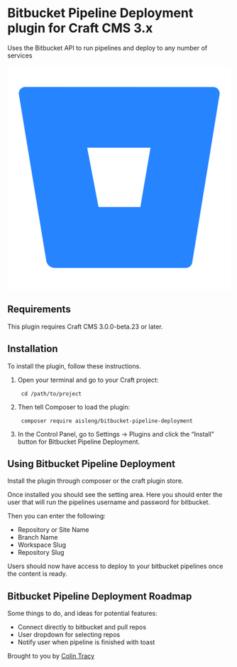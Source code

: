 # Bitbucket Pipeline Deployment plugin for Craft CMS 3.x

Uses the Bitbucket API to run pipelines and deploy to any number of services

![Screenshot](resources/img/bb-deploy.svg)

## Requirements

This plugin requires Craft CMS 3.0.0-beta.23 or later.

## Installation

To install the plugin, follow these instructions.

1. Open your terminal and go to your Craft project:

        cd /path/to/project

2. Then tell Composer to load the plugin:

        composer require aisleng/bitbucket-pipeline-deployment

3. In the Control Panel, go to Settings → Plugins and click the “Install” button for Bitbucket Pipeline Deployment.

## Using Bitbucket Pipeline Deployment

Install the plugin through composer or the craft plugin store. 

Once installed you should see the setting area.  Here you should enter the user that will run the pipelines username and password for bitbucket.

Then you can enter the following:

* Repository or Site Name
* Branch Name
* Workspace Slug
* Repository Slug

Users should now have access to deploy to your bitbucket pipelines once the content is ready.

## Bitbucket Pipeline Deployment Roadmap

Some things to do, and ideas for potential features:

* Connect directly to bitbucket and pull repos
* User dropdown for selecting repos
* Notify user when pipeline is finished with toast

Brought to you by [Colin Tracy](https://www.colintracy.com)
